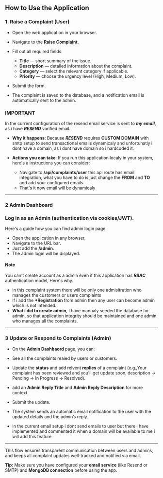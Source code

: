## How to Use the Application

### 1. Raise a Complaint (User)

- Open the web application in your browser.
- Navigate to the **Raise Complaint**.
- Fill out all required fields:
  - **Title** — short summary of the issue.
  - **Description** — detailed information about the complaint.
  - **Category** — select the relevant category if applicable.
  - **Priority** — choose the urgency level (High, Medium, Low).

- Submit the form.
- The complaint is saved to the database, and a notification email is automatically sent to the admin.

### IMPORTANT

In the current configuration of the resend email service is sent to **_my email_**, as i have **_RESEND_** varified email.

- **Why it happens**: Because **_RESEND_** requires **CUSTOM DOMAIN** with smtp setup to send transactional emails dynamicaly and unfortunatly i dont have a domain, as i dont have domain so i hardcoded it.

- **Actions you can take**: If you run this application localy in your system, here's a instructions you can consider:
  - Navigate to **/api/complaints/user** this api route has email integration, what you have to do is just change the **FROM** and **TO** and add your configured emails.
  - That's it now email will be dynamicaly

---

### 2️ Admin Dashboard

### Log in as an **Admin** (authentication via cookies/JWT).

Here's a guide how you can find admin login page

- Open the application in any browser.
- Navigate to the URL bar.
- Just add the **/admin**.
- The admin login will be displayed.

#### Note

You can't create account as a admin even if this application has **_RBAC_** authentication model, Here's why.

- In this complaint system there will be only one admisitration who manages the customers or users complaints
- If i add the **\*Registration** from admin then any user can become admin which is not intended.
- **What i did to create admin**, I have manualy seeded the database for admin, so that application integrity should be maintained and one admin who manages all the complaints.

---

### 3️ Update or Respond to Complaints (Admin)

- On the **Admin Dashbaord** page, you can:
 - See all the complaints reaied by users or customers.
 - Update the **status** and add relvent **replies** of a complaint (e.g.,Your complaint has been reviewed and you'll get update soon, description -> Pending → In Progress → Resolved).
  - add an **Admin Reply Title** and **Admin Reply Description** for more context.

- Submit the update.
- The system sends an automatic email notification to the user with the updated details and the admin’s reply.
- In the current email setup i dont send emails to user but there i have implemented and commented it when a domain will be available to me i will add this feature

---

This flow ensures transparent communication between users and admins, and keeps all complaint updates well-tracked and notified via email.

**Tip:** Make sure you have configured your **email service** (like Resend or SMTP) and **MongoDB connection** before using the app.
